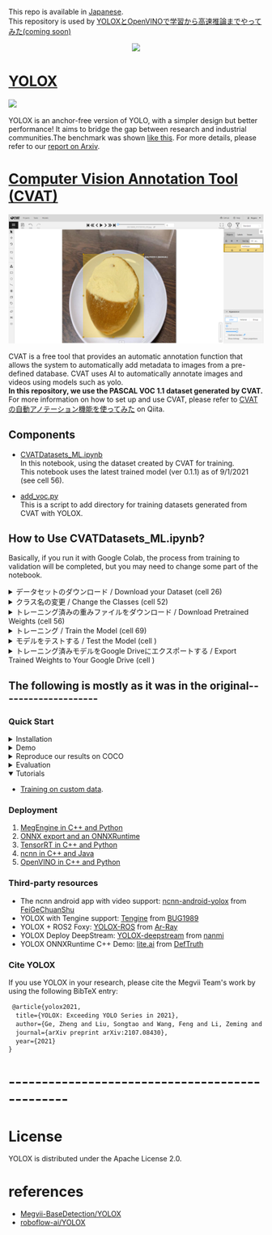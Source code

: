 This repo is available in [Japanese](README.md).  
This repository is used by [YOLOXとOpenVINOで学習から高速推論までやってみた(coming soon)]()

<div align="center"><img src="assets/logo.png" width="350"></div>

# [YOLOX](https://github.com/Megvii-BaseDetection/YOLOX)  

<img src="assets/demo.png" >  

YOLOX is an anchor-free version of YOLO, with a simpler design but better performance! It aims to bridge the gap between research and industrial communities.The benchmark was shown [like this](https://github.com/Megvii-BaseDetection/YOLOX#benchmark). 
For more details, please refer to our [report on Arxiv](https://arxiv.org/abs/2107.08430).  
  
# [Computer Vision Annotation Tool (CVAT)](https://github.com/openvinotoolkit/cvat)  

<img src="assets/cvat_annotation.png" >  
  
CVAT is a free tool that provides an automatic annotation function that allows the system to automatically add metadata to images from a pre-defined database. CVAT uses AI to automatically annotate images and videos using models such as yolo.   
**In this repository, we use the PASCAL VOC 1.1 dataset generated by CVAT.**  
For more information on how to set up and use CVAT, please refer to [CVATの自動アノテーション機能を使ってみた](https://qiita.com/yusuke-1105/items/8375eff45054197caf96) on Qiita.

## Components  
- [CVATDatasets_ML.ipynb](CVATDatasets_ML.ipynb)  
  In this notebook, using the dataset created by CVAT for training.  
  This notebook uses the latest trained model (ver 0.1.1) as of 9/1/2021 (see cell 56).  

- [add_voc.py](add_voc.py)  
  This is a script to add directory for training datasets generated from CVAT with YOLOX.


## How to Use CVATDatasets_ML.ipynb?  
Basically, if you run it with Google Colab, the process from training to validation will be completed, but you may need to change some part of the notebook.    

<details>
<summary>データセットのダウンロード / Download your Dataset (cell 26)</summary>  

Download your dataset from CVAT. Use the "Open Task" --> "Open Job" --> "Menu (hamburger button)" --> "Export as a dataset" --> "**PASCAL VOC 1.1**" export format.  
Upload the exported zip file to DropBox, etc., and write the shared link in the following "URL". Alternatively, upload the file to the default directory of Google Colab (the directory where sample_data is located). The file name should be converted to `BDD.zip`, and `!curl -L "URL" > BDD.zip` should be commented out.
</details> 


<details>
<summary>クラス名の変更 / Change the Classes (cell 52)</summary>  
Make sure you change the classes based on what your dataset. To ensure that the training process will function as intended, write the classes in lowercase with no whitespace.  

```notebook  
CLASSES = (
  "malitozzo",
  "curry bread",
  "hot dog",
  "krone",
  "melon bread"
)
```

</details>  

<details>
<summary>トレーニング済みの重みファイルをダウンロード / Download Pretrained Weights (cell 56)</summary>  
Please change the link to download the latest trained model as appropriate. It should work fine by default.    

```notebook  
!wget https://github.com/Megvii-BaseDetection/YOLOX/releases/download/0.1.1rc0/yolox_s.pth
```
</details>  

<details>
<summary>トレーニング / Train the Model (cell 69)</summary>  
Change the number of EPOCH_NUM as you need.  

```notebook
EPOCH_NUM = 150
```  
</details>  


<details>
<summary>モデルをテストする / Test the Model (cell )</summary>  
Change the test image as you need.  

```notebook  
TEST_IMAGE_PATH = "/content/drive/MyDrive/YOLOX-s/IMG.jpg"
```
</details>  

<details>
<summary>トレーニング済みモデルをGoogle Driveにエクスポートする / Export Trained Weights to Your Google Drive (cell )</summary>  
The following is specified as the copy destination for the model, but you can change it.  

```notebook  
/content/drive/MyDrive/YOLOX-s
```
</details>  

<!-- <details>
<summary></summary>  
</details>   -->

## The following is mostly as it was in the original--------------------
### Quick Start

<details>
<summary>Installation</summary>

Step1. Install YOLOX.
```shell
git clone git@github.com:Megvii-BaseDetection/YOLOX.git
cd YOLOX
pip3 install -U pip && pip3 install -r requirements.txt
pip3 install -v -e .  # or  python3 setup.py develop
```
Step2. Install [apex](https://github.com/NVIDIA/apex).

```shell
# skip this step if you don't want to train model.
git clone https://github.com/NVIDIA/apex
cd apex
pip3 install -v --disable-pip-version-check --no-cache-dir --global-option="--cpp_ext" --global-option="--cuda_ext" ./
```
Step3. Install [pycocotools](https://github.com/cocodataset/cocoapi).

```shell
pip3 install cython; pip3 install 'git+https://github.com/cocodataset/cocoapi.git#subdirectory=PythonAPI'
```

</details>

<details>
<summary>Demo</summary>

Step1. Download a pretrained model from the benchmark table.

Step2. Use either -n or -f to specify your detector's config. For example:

```shell
python tools/demo.py image -n yolox-s -c /path/to/your/yolox_s.pth.tar --path assets/dog.jpg --conf 0.25 --nms 0.45 --tsize 640 --save_result --device [cpu/gpu]
```
or
```shell
python tools/demo.py image -f exps/default/yolox_s.py -c /path/to/your/yolox_s.pth.tar --path assets/dog.jpg --conf 0.25 --nms 0.45 --tsize 640 --save_result --device [cpu/gpu]
```
Demo for video:
```shell
python tools/demo.py video -n yolox-s -c /path/to/your/yolox_s.pth.tar --path /path/to/your/video --conf 0.25 --nms 0.45 --tsize 640 --save_result --device [cpu/gpu]
```


</details>

<details>
<summary>Reproduce our results on COCO</summary>

Step1. Prepare COCO dataset
```shell
cd <YOLOX_HOME>
ln -s /path/to/your/COCO ./datasets/COCO
```

Step2. Reproduce our results on COCO by specifying -n:

```shell
python tools/train.py -n yolox-s -d 8 -b 64 --fp16 -o
                         yolox-m
                         yolox-l
                         yolox-x
```
* -d: number of gpu devices
* -b: total batch size, the recommended number for -b is num-gpu * 8
* --fp16: mixed precision training

**Multi Machine Training**

We also support multi-nodes training. Just add the following args:
* --num\_machines: num of your total training nodes
* --machine\_rank: specify the rank of each node

When using -f, the above commands are equivalent to:

```shell
python tools/train.py -f exps/default/yolox-s.py -d 8 -b 64 --fp16 -o
                         exps/default/yolox-m.py
                         exps/default/yolox-l.py
                         exps/default/yolox-x.py
```

</details>


<details>
<summary>Evaluation</summary>

We support batch testing for fast evaluation:

```shell
python tools/eval.py -n  yolox-s -c yolox_s.pth.tar -b 64 -d 8 --conf 0.001 [--fp16] [--fuse]
                         yolox-m
                         yolox-l
                         yolox-x
```
* --fuse: fuse conv and bn
* -d: number of GPUs used for evaluation. DEFAULT: All GPUs available will be used.
* -b: total batch size across on all GPUs

To reproduce speed test, we use the following command:
```shell
python tools/eval.py -n  yolox-s -c yolox_s.pth.tar -b 1 -d 1 --conf 0.001 --fp16 --fuse
                         yolox-m
                         yolox-l
                         yolox-x
```

</details>


<details open>
<summary>Tutorials</summary>

*  [Training on custom data](docs/train_custom_data.md).

</details>

### Deployment


1.  [MegEngine in C++ and Python](./demo/MegEngine)
2.  [ONNX export and an ONNXRuntime](./demo/ONNXRuntime)
3.  [TensorRT in C++ and Python](./demo/TensorRT)
4.  [ncnn in C++ and Java](./demo/ncnn)
5.  [OpenVINO in C++ and Python](./demo/OpenVINO)


### Third-party resources
* The ncnn android app with video support: [ncnn-android-yolox](https://github.com/FeiGeChuanShu/ncnn-android-yolox) from [FeiGeChuanShu](https://github.com/FeiGeChuanShu)
* YOLOX with Tengine support: [Tengine](https://github.com/OAID/Tengine/blob/tengine-lite/examples/tm_yolox.cpp) from [BUG1989](https://github.com/BUG1989)
* YOLOX + ROS2 Foxy: [YOLOX-ROS](https://github.com/Ar-Ray-code/YOLOX-ROS) from [Ar-Ray](https://github.com/Ar-Ray-code)
* YOLOX Deploy DeepStream: [YOLOX-deepstream](https://github.com/nanmi/YOLOX-deepstream) from [nanmi](https://github.com/nanmi)
* YOLOX ONNXRuntime C++ Demo: [lite.ai](https://github.com/DefTruth/lite.ai/blob/main/ort/cv/yolox.cpp) from [DefTruth](https://github.com/DefTruth)

### Cite YOLOX  
If you use YOLOX in your research, please cite the Megvii Team's work by using the following BibTeX entry:

```latex
 @article{yolox2021,
  title={YOLOX: Exceeding YOLO Series in 2021},
  author={Ge, Zheng and Liu, Songtao and Wang, Feng and Li, Zeming and Sun, Jian},
  journal={arXiv preprint arXiv:2107.08430},
  year={2021}
}
```

# -----------------------------------------------


# License  
YOLOX is distributed under the Apache License 2.0.  

# references  
- [Megvii-BaseDetection/YOLOX](https://github.com/Megvii-BaseDetection/YOLOX#benchmark)  
- [roboflow-ai/YOLOX](https://github.com/roboflow-ai/YOLOX)